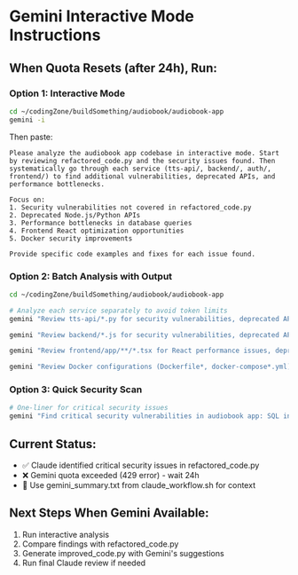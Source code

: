 # Gemini Interactive Mode Instructions

## When Quota Resets (after 24h), Run:

### Option 1: Interactive Mode
```bash
cd ~/codingZone/buildSomething/audiobook/audiobook-app
gemini -i
```

Then paste:
```
Please analyze the audiobook app codebase in interactive mode. Start by reviewing refactored_code.py and the security issues found. Then systematically go through each service (tts-api/, backend/, auth/, frontend/) to find additional vulnerabilities, deprecated APIs, and performance bottlenecks. 

Focus on:
1. Security vulnerabilities not covered in refactored_code.py
2. Deprecated Node.js/Python APIs
3. Performance bottlenecks in database queries
4. Frontend React optimization opportunities
5. Docker security improvements

Provide specific code examples and fixes for each issue found.
```

### Option 2: Batch Analysis with Output
```bash
cd ~/codingZone/buildSomething/audiobook/audiobook-app

# Analyze each service separately to avoid token limits
gemini "Review tts-api/*.py for security vulnerabilities, deprecated APIs, and performance issues. Provide specific fixes." > gemini_tts_analysis.txt

gemini "Review backend/*.js for security vulnerabilities, deprecated APIs, and performance issues. Focus on database queries and API endpoints." > gemini_backend_analysis.txt

gemini "Review frontend/app/**/*.tsx for React performance issues, deprecated patterns, and security vulnerabilities." > gemini_frontend_analysis.txt

gemini "Review Docker configurations (Dockerfile*, docker-compose*.yml) for security issues and optimization opportunities." > gemini_docker_analysis.txt
```

### Option 3: Quick Security Scan
```bash
# One-liner for critical security issues
gemini "Find critical security vulnerabilities in audiobook app: SQL injection, XSS, CSRF, path traversal, exposed secrets in tts-api/, backend/, auth/" > gemini_security_critical.txt
```

## Current Status:
- ✅ Claude identified critical security issues in refactored_code.py
- ❌ Gemini quota exceeded (429 error) - wait 24h
- 📝 Use gemini_summary.txt from claude_workflow.sh for context

## Next Steps When Gemini Available:
1. Run interactive analysis
2. Compare findings with refactored_code.py
3. Generate improved_code.py with Gemini's suggestions
4. Run final Claude review if needed
